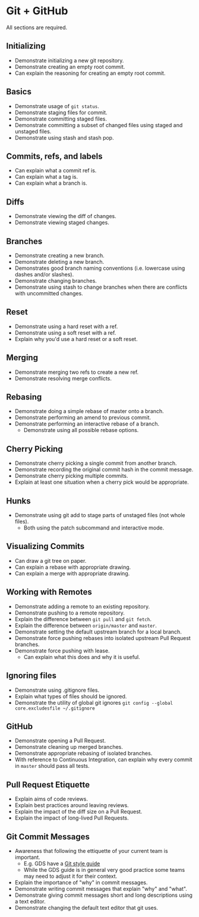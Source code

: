 # Git + GitHub

All sections are required.

## Initializing 

* Demonstrate initializing a new git repository.
* Demonstrate creating an empty root commit.
* Can explain the reasoning for creating an empty root commit.

## Basics

* Demonstrate usage of `git status`.
* Demonstrate staging files for commit.
* Demonstrate committing staged files.
* Demonstrate committing a subset of changed files using staged and unstaged files.
* Demonstrate using stash and stash pop.

## Commits, refs, and labels 

* Can explain what a commit ref is.
* Can explain what a tag is.
* Can explain what a branch is.

## Diffs

* Demonstrate viewing the diff of changes.
* Demonstrate viewing staged changes.

## Branches

* Demonstrate creating a new branch.
* Demonstrate deleting a new branch.
* Demonstrates good branch naming conventions (i.e. lowercase using dashes and/or slashes).
* Demonstrate changing branches.
* Demonstrate using stash to change branches when there are conflicts with uncommitted changes.

## Reset

* Demonstrate using a hard reset with a ref.
* Demonstrate using a soft reset with a ref.
* Explain why you'd use a hard reset or a soft reset.

## Merging

* Demonstrate merging two refs to create a new ref.
* Demonstrate resolving merge conflicts.

## Rebasing

* Demonstrate doing a simple rebase of master onto a branch.
* Demonstrate performing an amend to previous commit.
* Demonstrate performing an interactive rebase of a branch.
  * Demonstrate using all possible rebase options.

## Cherry Picking 

* Demonstrate cherry picking a single commit from another branch.
* Demonstrate recording the original commit hash in the commit message.
* Demonstrate cherry picking multiple commits.
* Explain at least one situation when a cherry pick would be appropriate.

## Hunks

* Demonstrate using git add to stage parts of unstaged files (not whole files).
  * Both using the patch subcommand and interactive mode.

## Visualizing Commits

* Can draw a git tree on paper.
* Can explain a rebase with appropriate drawing.
* Can explain a merge with appropriate drawing.

## Working with Remotes

* Demonstrate adding a remote to an existing repository.
* Demonstrate pushing to a remote repository.
* Explain the difference between `git pull` and `git fetch`.
* Explain the difference between `origin/master` and `master`.
* Demonstrate setting the default upstream branch for a local branch.
* Demonstrate force pushing rebases into isolated upstream Pull Request branches.
* Demonstrate force pushing with lease.
  * Can explain what this does and why it is useful.

## Ignoring files

* Demonstrate using .gitignore files.
* Explain what types of files should be ignored.
* Demonstrate the utility of global git ignores  `git config --global core.excludesfile ~/.gitignore`

## GitHub

* Demonstrate opening a Pull Request.
* Demonstrate cleaning up merged branches.
* Demonstrate appropriate rebasing of isolated branches.
* With reference to Continuous Integration, can explain why every commit in `master` should pass all tests.

## Pull Request Etiquette

* Explain aims of code reviews.
* Explain best practices around leaving reviews.
* Explain the impact of the diff size on a Pull Request.
* Explain the impact of long-lived Pull Requests.

## Git Commit Messages

* Awareness that following the ettiquette of your current team is important.
  * E.g. GDS have a [Git style guide](https://github.com/alphagov/styleguides/blob/master/git.md)
  * While the GDS guide is in general very good practice some teams may need to adjust it for their context.
* Explain the importance of "why" in commit messages.
* Demonstrate writing commit messages that explain "why" and "what".
* Demonstrate giving commit messages short and long descriptions using a text editor.
* Demonstrate changing the default text editor that git uses.


